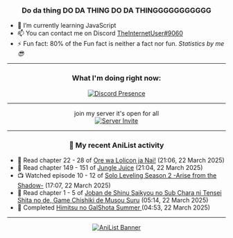 <div align="center">

### Do da thing DO DA THING DO DA THINGGGGGGGGGGG
</div>

- 🌱 I’m currently learning JavaScript
- 📫 You can contact me on Discord [TheInternetUser#9060](https://discord.com/users/534117072796385300)
- ⚡ Fun fact: 80% of the Fun fact is neither a fact nor fun. _Statistics by me 😎_
<hr>

<div align="center">

### What I'm doing right now:
[![Discord Presence](https://lanyard.cnrad.dev/api/534117072796385300)](https://discord.com/users/534117072796385300)
<hr>

join my server it's open for all <br>
[![Server Invite](https://invidget.switchblade.xyz/bfYgVHxrSs)](https://discord.gg/bfYgVHxrSs)

<hr>
  
### 🌸 My recent AniList activity

</div>

<!-- ANILIST_ACTIVITY:start -->

-   📖 Read chapter 22 - 28 of [Ore wa Lolicon ja Nai!](https://anilist.co/manga/115209) (21:06, 22 March 2025)
-   📖 Read chapter 149 - 151 of [Jungle Juice](https://anilist.co/manga/128882) (21:04, 22 March 2025)
-   📺 Watched episode 10 - 12 of [Solo Leveling Season 2 -Arise from the Shadow-](https://anilist.co/anime/176496) (17:07, 22 March 2025)
-   📖 Read chapter 1 - 5 of [Joban de Shinu Saikyou no Sub Chara ni Tensei Shita no de, Game Chishiki de Musou Suru](https://anilist.co/manga/186897) (05:14, 22 March 2025)
-   📖 Completed [Himitsu no GalShota Summer ](https://anilist.co/manga/150558) (04:53, 22 March 2025)

<!-- ANILIST_ACTIVITY:end -->
<hr>

<div align="center">

[![AniList Banner](https://img.anili.st/User/929966)](https://anilist.co/user/TheInternetUser)

<!-- ![Profile views](https://gpvc.arturio.dev/TheInternetUse7) Since 2023-01-09 -->
<br>


</div>
